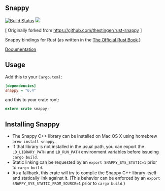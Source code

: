 Snappy
------

[![Build Status](https://travis-ci.org/JeffBelgum/rust-snappy.svg?branch=master)](https://travis-ci.org/JeffBelgum/rust-snappy) [![](http://meritbadge.herokuapp.com/snappy)](https://crates.io/crates/snappy)

[ Originally forked from https://github.com/thestinger/rust-snappy ]

Snappy bindings for Rust (as written in the [The Official Rust Book](https://doc.rust-lang.org/book/ffi.html).)

[Documentation](https://jeffbelgum.github.io/snappy/snappy/)

Usage
-----

Add this to your `Cargo.toml`:

```ini
[dependencies]
snappy = "0.4"
```

and this to your crate root:

```rust
extern crate snappy;
```

Installing Snappy
-----------------

* The Snappy C++ library can be installed on Mac OS X using homebrew
  ```brew install snappy```.
* If that library is not installed in the usual path, you can export
  the `LD_LIBRARY_PATH` and `LD_RUN_PATH` environment variables before
  issueing `cargo build`.
* Static linking can be requested by an `export SNAPPY_SYS_STATIC=1` prior
  to `cargo build`.
* As a fallback, this crate will try to compile the Snappy C++ library
  itself and statically link against it.  (This behavior can be
  enforced by an `export SNAPPY_SYS_STATIC_FROM_SOURCE=1` prior to
  `cargo build`.)
